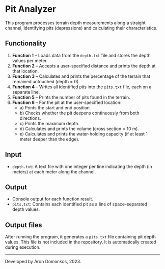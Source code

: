 # Pit Analyzer

This program processes terrain depth measurements along a straight channel, identifying pits (depressions) and calculating their characteristics.

## Functionality

1. **Function 1** – Loads data from the `depth.txt` file and stores the depth values per meter.
2. **Function 2** – Accepts a user-specified distance and prints the depth at that location.
3. **Function 3** – Calculates and prints the percentage of the terrain that remained untouched (depth = 0).
4. **Function 4** – Writes all identified pits into the `pits.txt` file, each on a separate line.
5. **Function 5** – Prints the number of pits found in the terrain.
6. **Function 6** – For the pit at the user-specified location:
   - a) Prints the start and end position.
   - b) Checks whether the pit deepens continuously from both directions.
   - c) Prints the maximum depth.
   - d) Calculates and prints the volume (cross section = 10 m).
   - e) Calculates and prints the water-holding capacity (if at least 1 meter deeper than the edge).

## Input

- `depth.txt`: A text file with one integer per line indicating the depth (in meters) at each meter along the channel.

## Output

- Console output for each function result.
- `pits.txt`: Contains each identified pit as a line of space-separated depth values.

## Output files

After running the program, it generates a `pits.txt` file containing pit depth values.
This file is not included in the repository. It is automatically created during execution.

---
Developed by Áron Domonkos, 2023.
